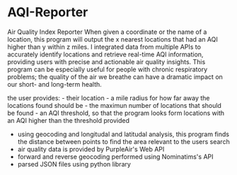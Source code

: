 # AQI-Reporter
Air Quality Index Reporter
When given a coordinate or the name of a location, this program will output the x nearest locations that had an AQI higher than y within z miles. I integrated data from multiple APIs to accurately identify locations and retrieve real-time AQI information, providing users with precise and actionable air quality insights. This program can be especially useful for people with chronic respiratory problems; the quality of the air we breathe can have a dramatic impact on our short- and long-term health.

the user provides:
    - their location
    - a mile radius for how far away the locations found should be
    - the maximun number of locations that should be found
    - an AQI threshold, so that the program looks form locations with an AQI higher than the threshold provided

- using geocoding and longitudal and latitudal analysis, this program finds the distance between points to find the area relevant to the users search
- air quality data is provided by PurpleAir's Web API
- forward and reverse geocoding performed using Nominatims's API
- parsed JSON files using python library
